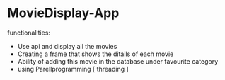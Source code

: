 # MovieDisplay-App

functionalities:
- Use api and display all the movies
- Creating a frame that shows the ditails of each movie
- Ability of adding this movie in the database under favourite category
- using Parellprogramming [ threading ] 
